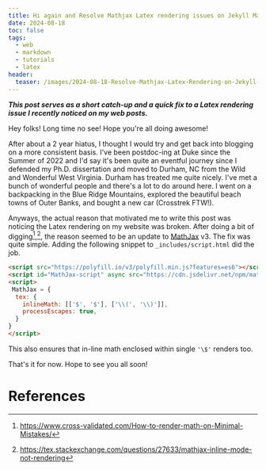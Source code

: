 ```yaml
---
title: Hi again and Resolve Mathjax Latex rendering issues on Jekyll Markdown website
date: 2024-08-18
toc: false
tags:
  - web
  - markdown
  - tutorials
  - latex
header:
  teaser: /images/2024-08-18-Resolve-Mathjax-Latex-Rendering-on-Jekyll-Markdown-Website/2024-08-18-Resolve-Mathjax-Latex-Rendering-on-Jekyll-Markdown-Website-20240818234059807.jpg
---
```

***This post serves as a short catch-up and a quick fix to a Latex rendering issue I recently noticed on my web posts.*** 

Hey folks! Long time no see! Hope you're all doing awesome!

After about a 2 year hiatus, I thought I would try and get back into blogging on a more consistent basis. I've been postdoc-ing at Duke since the Summer of 2022 and I'd say it's been quite an eventful journey since I  defended my Ph.D. dissertation and moved to Durham, NC from the Wild and Wonderful West Virginia. Durham has treated me quite nicely. I've met a bunch of wonderful people and there's a lot to do around here. I went on a backpacking in the Blue Ridge Mountains,  explored the beautiful beach towns of Outer Banks, and bought a new car (Crosstrek FTW!).

Anyways, the actual reason that motivated me to write this post was noticing the Latex rendering on my website was broken. After doing a bit of digging[^1],[^2], the reason seemed to be an update to [MathJax](https://www.mathjax.org) v3. The fix was quite simple. Adding the following snippet to `_includes/script.html` did the job. 

```html
<script src="https://polyfill.io/v3/polyfill.min.js?features=es6"></script>
<script id="MathJax-script" async src="https://cdn.jsdelivr.net/npm/mathjax@3/es5/tex-mml-chtml.js"></script>
<script>
 MathJax = {
  tex: {
    inlineMath: [['$', '$'], ['\\(', '\\)']],
    processEscapes: true,
  }
}
</script>
```

This also ensures that in-line math enclosed within single `'\$'` renders too. 

That's it for now. Hope to see you all soon!

# References

[^1]: https://www.cross-validated.com/How-to-render-math-on-Minimal-Mistakes/ 
[^2]: https://tex.stackexchange.com/questions/27633/mathjax-inline-mode-not-rendering 